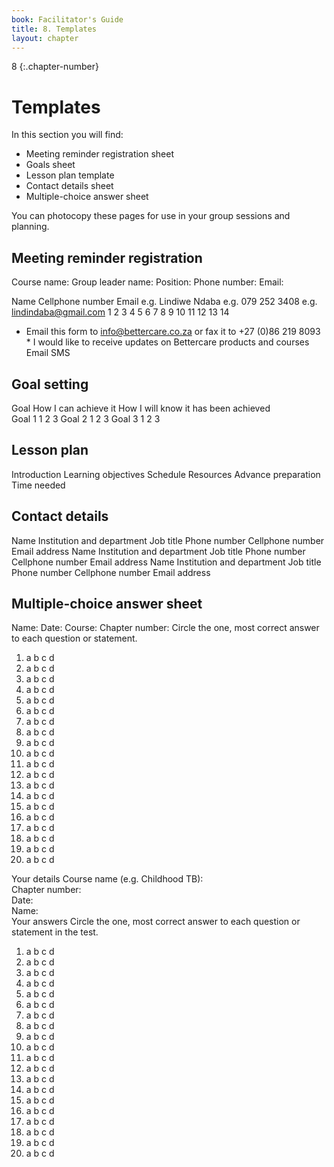 ```yaml
---
book: Facilitator's Guide
title: 8. Templates
layout: chapter
---
```


8
{:.chapter-number}

# Templates

In this section you will find:

* Meeting reminder registration sheet 
* Goals sheet  
* Lesson plan template  
* Contact details sheet  
* Multiple-choice answer sheet  

You can photocopy these pages for use in your group sessions and planning.  

## Meeting reminder registration 

Course name:
Group leader name:			Position:
Phone number:				Email: 

Name	Cellphone number	Email
e.g. Lindiwe Ndaba	e.g. 079 252 3408	e.g. lindindaba@gmail.com
1
2
3
4
5
6
7
8
9
10
11
12
13
14

* Email this form to info@bettercare.co.za or fax it to +27 (0)86 219 8093 *
I would like to receive updates on Bettercare products and courses	Email     SMS  

##	Goal setting

Goal	How I can achieve it	How I will know it has been achieved	
Goal 1
	1
	2
	3
Goal 2
	1
	2
	3
Goal 3
	1
	2
	3


##	Lesson plan

Introduction
Learning objectives
Schedule
Resources
Advance preparation
Time needed

##	Contact details

Name
Institution and department
Job title
Phone number
Cellphone number
Email address
Name
Institution and department
Job title
Phone number
Cellphone number
Email address
Name
Institution and department
Job title
Phone number
Cellphone number
Email address

##	Multiple-choice answer sheet

Name: 					Date:
Course:					Chapter number:
Circle the one, most correct answer to each question or statement.
1.	a	b	c	d
2.	a	b	c	d
3.	a	b	c	d
4.	a	b	c	d
5.	a	b	c	d
6.	a	b	c	d
7.	a	b	c	d
8.	a	b	c	d
9.	a	b	c	d
10.	a	b	c	d
11.	a	b	c	d
12.	a	b	c	d
13.	a	b	c	d
14.	a	b	c	d
15.	a	b	c	d
16.	a	b	c	d
17.	a	b	c	d
18.	a	b	c	d
19.	a	b	c	d
20.	a	b	c	d

Your details
Course name (e.g. Childhood TB):	          
Chapter number:	          
Date:	          
Name:	          
Your answers
Circle the one, most correct answer to each question or statement in the test.
1.	a	b	c
d
2.	a	b	c
d
3.	a	b	c
d
4.	a	b	c
d
5.	a	b	c
d
6.	a	b	c
d
7.	a	b	c
d
8.	a	b	c
d
9.	a	b	c
d
10.	a	b	c
d
11.	a	b	c
d
12.	a	b	c
d
13.	a	b	c
d
14.	a	b	c
d
15.	a	b	c
d
16.	a	b	c
d
17.	a	b	c
d
18.	a	b	c
d
19.	a	b	c
d
20.	a	b	c
d
